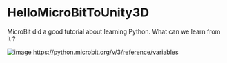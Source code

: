 # HelloMicroBitToUnity3D

MicroBit did a good tutorial about learning Python.
What can we learn from it ?

[![image](https://github.com/user-attachments/assets/ec3b3c2d-43b7-4416-a1b6-6d4691b82cfc)](https://python.microbit.org/v/3/reference/variables)
https://python.microbit.org/v/3/reference/variables
